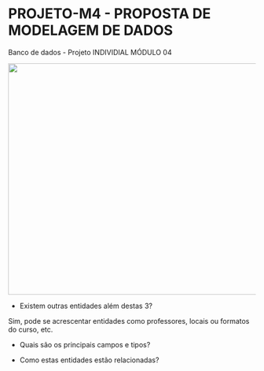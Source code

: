 # PROJETO-M4 - PROPOSTA DE MODELAGEM DE DADOS
Banco de dados - Projeto INDIVIDIAL MÓDULO 04

<p align="center">
<img width="650" height="470" src="src/assets/to_readme/Banco de dados Resilia.png">
</p>

- Existem outras entidades além destas 3?
<p>Sim, pode se acrescentar entidades como professores, locais ou formatos do curso, etc.</p>

- Quais são os principais campos e tipos?


- Como estas entidades estão relacionadas?

<br>


